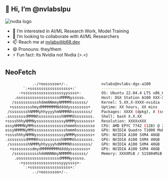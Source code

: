 ## 👋 Hi, I’m @nvlabslpu

![nvdia logo](https://github.com/nvlabslpu.png)

- 👀 I’m interested in AI/ML Research Work, Model Training
- 💞️ I’m looking to collaborate with AI/ML Researchers
- 📫 Reach me at nvlabs@b68.dev
- 😄 Pronouns: they/them
- ⚡ Fun fact: Its Nvidia not Nvdia (>.<)

## NeoFetch

```bash
            .-/+oossssoo+/-.               nvlabs@nvlabs-dgx-a100 
        `:+ssssssssssssssssss+:`           ---------------------- 
      -+ssssssssssssssssssyyssss+-         OS: Ubuntu 22.04.4 LTS x86_64 
    .ossssssssssssssssssdMMMNysssso.       Host: DGX Station A100 XXX-XXXXX-XXXX-XXX 
   /ssssssssssshdmmNNmmyNMMMMhssssss/      Kernel: 5.XX.X-XXXX-nvidia 
  +ssssssssshmydMMMMMMMNddddyssssssss+     Uptime: XX hours, XX mins 
 /sssssssshNMMMyhhyyyyhmNMMMNhssssssss/    Packages: XXXX (dpkg), X (snap) 
.ssssssssdMMMNhsssssssssshNMMMdssssssss.   Shell: bash X.X.XX 
+sssshhhyNMMNyssssssssssssyNMMMysssssss+   Resolution: XXXXxXXX 
ossyNMMMNyMMhsssssssssssssshmmmhssssssso   CPU: AMD EPYC 7742 (128) @ 2.250GHz 
ossyNMMMNyMMhsssssssssssssshmmmhssssssso   GPU: NVIDIA Quadro T1000 Mobile 
+sssshhhyNMMNyssssssssssssyNMMMysssssss+   GPU: NVIDIA A100 SXM4 40GB 
.ssssssssdMMMNhsssssssssshNMMMdssssssss.   GPU: NVIDIA A100 SXM4 40GB 
 /sssssssshNMMMyhhyyyyhdNMMMNhssssssss/    GPU: NVIDIA A100 SXM4 40GB 
  +sssssssssdmydMMMMMMMMddddyssssssss+     GPU: NVIDIA A100 SXM4 40GB 
   /ssssssssssshdmNNNNmyNMMMMhssssss/      Memory: XXXXMiB / 515804MiB 
    .ossssssssssssssssssdMMMNysssso.
      -+sssssssssssssssssyyyssss+-                                 
        `:+ssssssssssssssssss+:`                                   
            .-/+oossssoo+/-.

```
